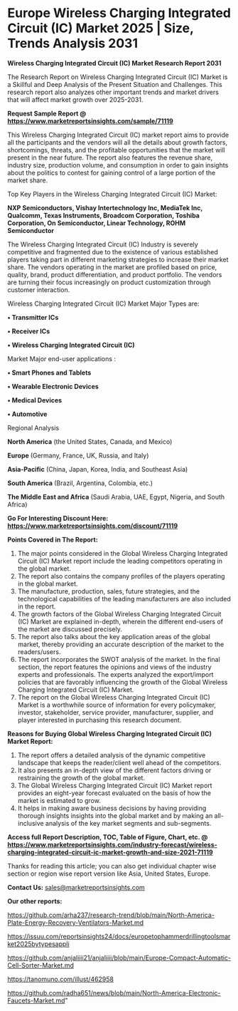  # Europe Wireless Charging Integrated Circuit (IC) Market 2025 | Size, Trends Analysis 2031

<strong>Wireless Charging Integrated Circuit (IC) Market Research Report 2031</strong>

The Research Report on Wireless Charging Integrated Circuit (IC) Market is a Skillful and Deep Analysis of the Present Situation and Challenges. This research report also analyzes other important trends and market drivers that will affect market growth over 2025-2031.

<strong>Request Sample Report @ <a href=https://www.marketreportsinsights.com/sample/71119>https://www.marketreportsinsights.com/sample/71119</a></strong>

This Wireless Charging Integrated Circuit (IC) market report aims to provide all the participants and the vendors will all the details about growth factors, shortcomings, threats, and the profitable opportunities that the market will present in the near future. The report also features the revenue share, industry size, production volume, and consumption in order to gain insights about the politics to contest for gaining control of a large portion of the market share.

Top Key Players in the Wireless Charging Integrated Circuit (IC) Market:

<strong>NXP Semiconductors, Vishay Intertechnology Inc, MediaTek Inc, Qualcomm, Texas Instruments, Broadcom Corporation, Toshiba Corporation, On Semiconductor, Linear Technology, ROHM Semiconductor</strong>

The Wireless Charging Integrated Circuit (IC) Industry is severely competitive and fragmented due to the existence of various established players taking part in different marketing strategies to increase their market share. The vendors operating in the market are profiled based on price, quality, brand, product differentiation, and product portfolio. The vendors are turning their focus increasingly on product customization through customer interaction.

Wireless Charging Integrated Circuit (IC) Market Major Types are:

<strong>• Transmitter ICs

• Receiver ICs

• Wireless Charging Integrated Circuit (IC)</strong>

Market Major end-user applications :

<strong>• Smart Phones and Tablets

• Wearable Electronic Devices

• Medical Devices

• Automotive</strong>

Regional Analysis

</u><strong><b>North America</b></strong> (the United States, Canada, and Mexico)

<strong><b>Europe </b></strong>(Germany, France, UK, Russia, and Italy)

<strong><b>Asia-Pacific</b></strong> (China, Japan, Korea, India, and Southeast Asia)

<strong><b>South America</b></strong> (Brazil, Argentina, Colombia, etc.)

<strong><b>The Middle East and Africa</b></strong> (Saudi Arabia, UAE, Egypt, Nigeria, and South Africa)

<strong>Go For Interesting Discount Here: <a href=https://www.marketreportsinsights.com/discount/71119>https://www.marketreportsinsights.com/discount/71119</a></strong>

<strong>Points Covered in The Report:</strong>
<ol>
  <li>The major points considered in the Global Wireless Charging Integrated Circuit (IC) Market report include the leading competitors operating in the global market.</li>
  <li>The report also contains the company profiles of the players operating in the global market.</li>
  <li>The manufacture, production, sales, future strategies, and the technological capabilities of the leading manufacturers are also included in the report.</li>
  <li>The growth factors of the Global Wireless Charging Integrated Circuit (IC) Market are explained in-depth, wherein the different end-users of the market are discussed precisely.</li>
  <li>The report also talks about the key application areas of the global market, thereby providing an accurate description of the market to the readers/users.</li>
  <li>The report incorporates the SWOT analysis of the market. In the final section, the report features the opinions and views of the industry experts and professionals. The experts analyzed the export/import policies that are favorably influencing the growth of the Global Wireless Charging Integrated Circuit (IC) Market.</li>
  <li>The report on the Global Wireless Charging Integrated Circuit (IC) Market is a worthwhile source of information for every policymaker, investor, stakeholder, service provider, manufacturer, supplier, and player interested in purchasing this research document.</li>
</ol>
<strong>Reasons for Buying Global Wireless Charging Integrated Circuit (IC) Market Report:</strong>

<ol>
  <li>The report offers a detailed analysis of the dynamic competitive landscape that keeps the reader/client well ahead of the competitors.</li>
  <li>It also presents an in-depth view of the different factors driving or restraining the growth of the global market.</li>
  <li>The Global Wireless Charging Integrated Circuit (IC) Market report provides an eight-year forecast evaluated on the basis of how the market is estimated to grow.</li>
  <li>It helps in making aware business decisions by having providing thorough insights insights into the global market and by making an all-inclusive analysis of the key market segments and sub-segments.</li>
</ol>
<strong>Access full Report Description, TOC, Table of Figure, Chart, etc. @ <a href=https://www.marketreportsinsights.com/industry-forecast/wireless-charging-integrated-circuit-ic-market-growth-and-size-2021-71119>https://www.marketreportsinsights.com/industry-forecast/wireless-charging-integrated-circuit-ic-market-growth-and-size-2021-71119</a></strong>


Thanks for reading this article; you can also get individual chapter wise section or region wise report version like Asia, United States, Europe.

<strong>Contact Us:</strong>
sales@marketreportsinsights.com

<strong>Our other reports:</strong>

<a href=https://github.com/arha237/research-trend/blob/main/North-America-Plate-Energy-Recovery-Ventilators-Market.md>https://github.com/arha237/research-trend/blob/main/North-America-Plate-Energy-Recovery-Ventilators-Market.md</a>

<a href=https://issuu.com/reportsinsights24/docs/europetophammerdrillingtoolsmarket2025bytypesappli>https://issuu.com/reportsinsights24/docs/europetophammerdrillingtoolsmarket2025bytypesappli</a>

<a href=https://github.com/anjaliiii21/anjaliiii/blob/main/Europe-Compact-Automatic-Cell-Sorter-Market.md>https://github.com/anjaliiii21/anjaliiii/blob/main/Europe-Compact-Automatic-Cell-Sorter-Market.md</a>

<a href=https://tanomuno.com/illust/462958>https://tanomuno.com/illust/462958</a>

<a href=https://github.com/radha651/news/blob/main/North-America-Electronic-Faucets-Market.md>https://github.com/radha651/news/blob/main/North-America-Electronic-Faucets-Market.md</a>"
